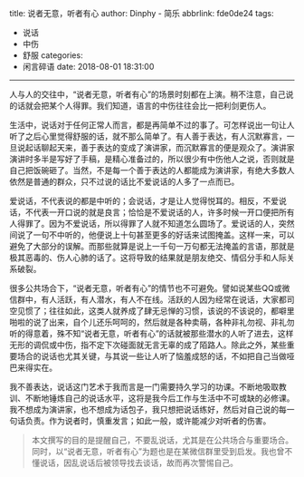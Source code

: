 title: 说者无意，听者有心
author: Dinphy - 简乐
abbrlink: fde0de24
tags:
  - 说话
  - 中伤
  - 舒服
categories:
  - 闲言碎语
date: 2018-08-01 18:31:00
---
人与人的交往中，“说者无意，听者有心”的场景时刻都在上演。稍不注意，自己说的话就会把某个人得罪。我们知道，语言的中伤往往会比一把利剑更伤人。

生活中，说话对于任何正常人而言，都是再简单不过的事了。可怎样说出一句让人听了之后心里觉得舒服的话，就不那么简单了。有人善于表达，有人沉默寡言，一旦说起话聊起天来，善于表达的变成了演讲家，而沉默寡言的便是观众了。演讲家演讲时多半是写好了手稿，是精心准备过的，所以很少有中伤他人之说，否则就是自己把饭碗砸了。当然，不是每一个善于表达的人都能成为演讲家，有绝大多数人依然是普通的群众，只不过说的话比不爱说话的人多了一点而已。

爱说话，不代表说的都是中听的；会说话，才是让人觉得悦耳的。相反，不爱说话，不代表一开口说的就是良言；恰恰是不爱说话的人，许多时候一开口便把所有人得罪了。因为不爱说话，所以得罪了人就不知道怎么圆场了。爱说话的人，突然间说了一句不中听的，他便说上十句甚至更多的好话来试图掩盖。这样一来，可以避免了大部分的误解。而那些就算是说上一千句一万句都无法掩盖的言语，那就是极其恶毒的、伤人心肺的话了。这将导致的结果就是朋友绝交、情侣分手和人际关系破裂。

很多公共场合下，“说者无意，听者有心”的情节也不可避免。譬如说某些QQ或微信群中，有人活跃，有人潜水，有人不在线。活跃的人因为经常在说话，大家都司空见惯了；往往如此，这类人就养成了肆无忌惮的习惯，该说的不该说的，都噼里啪啦的说了出来，自个儿还乐呵呵的，然后就是各种卖萌，各种非礼勿视、非礼勿听的得意着，殊不知“说者无意，听者有心”的话就被那些潜水的人听了进去，这样无形的调侃或中伤，指不定下次碰面就无言无辜的成了陌路人。除此之外，某些重要场合的说话也尤其关键，与其说一些让人听了恼羞成怒的话，不如把自己当做哑巴来得实在。

我不善表达，说话这门艺术于我而言是一门需要持久学习的功课。不断地吸取教训、不断地锤炼自己的说话水平，这将是我今后工作与生活中不可或缺的必修课。我不想成为演讲家，也不想成为话包子，我只想把说话练好，然后对自己说的每一句话负责。作为说者时，慎重发言；如此一般，或许能减少对听者的伤害。

> 本文撰写的目的是提醒自己，不要乱说话，尤其是在公共场合与重要场合。同时，以“说者无意，听者有心”为题也是在某微信群里受到启发。我也曾不懂说话，因乱说话后被领导找去谈话，故而再次警惕自己。